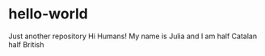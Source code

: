 # hello-world
Just another repository
Hi Humans!
My name is Julia and I am half Catalan half British
